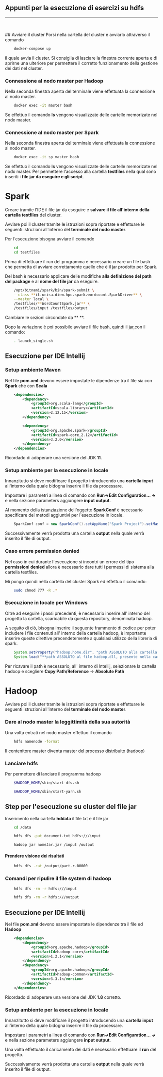 
## Appunti per la esecuzione di esercizi su hdfs
<hr>
<br>
<br>
## Avviare il cluster
Porsi nella cartella del cluster e avviarlo attraverso il comando 

```bash
    docker-compose up
```
il quale avvia il cluster. Si consiglia di lasciare la finestra corrente aperta e di aprirne una ulteriore per permettere il corretto funzionamento della gestione dei dati nel cluster.

### **Connessione al nodo master per Hadoop**
Nella seconda finestra aperta del terminale viene effettuata la connessione al nodo master.

```bash
    docker exec -it master bash
```
Se effettuo il comando **ls** vengono visualizzate delle cartelle memorizate nel nodo master.

### **Connessione al nodo master per Spark**
Nella seconda finestra aperta del terminale viene effettuata la connessione al nodo master.

```bash
    docker exec -it sp_master bash
```
Se effettuo il comando **ls** vengono visualizzate delle cartelle memorizate nel nodo master.
Per permettere l'accesso alla cartella **testfiles** nella qual sono inseriti i **file jar da eseguire e gli script**.

# Spark
Creare tramite l'IDE il file jar da eseguire e **salvare il file all'interno della cartella testfiles** del cluster.

Avviare poi il cluster tramite le istruzioni sopra riportate e effettuare le seguenti istruzioni all'interno del **terminale del nodo master**.

Per l'esecuzione bisogna avviare il comando
```bash
    cd 
    cd testfiles
```
Prima di effettuare il run del programma è necessario creare un file bash che permetta di avviare correttamente quello che è il jar prodotto per Spark.

Del bash è necessario applicare delle modifiche **alla definizione del path del package** e al **nome del file jar** da eseguire.
```bash
    /opt/bitnami/spark/bin/spark-submit \
    --class **it.unisa.diem.hpc.spark.wordcount.SparkDriver** \
    --master local \
    /testfiles/**WordCountSpark.jar** \
    /testfiles/input /testfiles/output
```
Cambiare le sezioni circondate da ** **.

Dopo la variazione è poi possibile avviare il file bash, quindi il jar,con il comando:
```bash
    . launch_single.sh
```
## Esecuzione per IDE Intellij

### Setup ambiente Maven
Nel file **pom.xml** devono essere impostate le dipendenze tra il file sia con **Spark** che con **Scala**

```xml
    <dependencies>
        <dependency>
            <groupId>org.scala-lang</groupId>
            <artifactId>scala-library</artifactId>
            <version>2.12.15</version>
        </dependency>

        <dependency>
            <groupId>org.apache.spark</groupId>
            <artifactId>spark-core_2.12</artifactId>
            <version>3.2.0</version>
        </dependency>
    </dependencies>
```
Ricordado di adoperare una versione del JDK **11**.

### Setup ambiente per la esecuzione in locale 

Innanzitutto si deve modificare il progetto introducendo una **cartella input** all'interno della quale bidogna inserire il file da processare.

Impostare i parametri a linea di comando con **Run->Edit Configuration... ->** e nella sezione parameters aggiungere **input output**.

Al momento della istanziazione dell'oggetto **SparkConf** è necessario specificare dei metodi aggiuntivi per l'esecuzione in locale.

```java
    SparkConf conf = new SparkConf().setAppName("Spark Project").setMaster("local[1]").set("spark.executor.memory", "1g");
```

Successivamente verrà prodotta una cartella **output** nella quale verrà inserito il file di output.


### **Caso errore permission denied**
Nel caso in cui durante l'esecuzione si incontri un errore del tipo **permissioni denied** allora è necessario dare tutti i permessi di sistema alla cartella testfiles.

Mi pongo quindi nella cartella del cluster Spark ed effettuo il comando:
```bash
    sudo chmod 777 -R .*
```
### **Esecuzione in locale per Windows**
Oltre ad eseguire i passi precedenti, è necessario inserire all' interno del progetto la cartella, scaricabile da questa repository, denominata hadoop.

A seguito di ciò, bisogna inserire il seguente frammento di codice per poter includere i file contenuti all' interno della cartella hadoop, è importante inserire queste direttive precendetemente a qualsiasi utilizzo della libreria di spark.
```java
    System.setProperty("hadoop.home.dir", "path ASSOLUTO alla cartella hadoop presente nel progetto");
    System.load("**path ASSOLUTO al file hadoop.dll, presente nella cartella hadoop**");
```
Per ricavare il path è necessario, all' interno di Intellij, selezionare la cartella hadoop e scegliere **Copy Path/Reference** -> **Absolute Path**

# Hadoop
Avviare poi il cluster tramite le istruzioni sopra riportate e effettuare le seguenti istruzioni all'interno del **terminale del nodo master**.

### Dare al nodo master la leggittimità della sua autorità

Una volta entrati nel nodo master effettuo il comando 
```bash
    hdfs namenode -format
```
Il contenitore master diventa master del processo distribuito (hadoop)

### Lanciare hdfs 
Per permettere di lanciare il programma hadoop 
```bash
    $HADOOP_HOME/sbin/start-dfs.sh
```
```bash
    $HADOOP_HOME/sbin/start-yarn.sh
```

## Step per l'esecuzione su cluster del file jar

Inserimento nella cartella **hddata** il file txt e il file jar
``` bash
    cd /data
```
``` bash
    hdfs dfs -put document.txt hdfs:///input
```
``` bash
    hadoop jar nomeJar.jar /input /output
```

#### **Prendere visione dei risultati**

``` bash
    hdfs dfs -cat /output/part-r-00000
```

### Comandi per ripulire il file system di hadoop

``` bash
    hdfs dfs -rm -r hdfs:///input
```
``` bash
    hdfs dfs -rm -r hdfs:///output
```

## Esecuzione per IDE Intellij
Nel file **pom.xml** devono essere impostate le dipendenze tra il file ed **Hadoop**

```xml
    <dependencies>
        <dependency>
            <groupId>org.apache.hadoop</groupId>
            <artifactId>hadoop-core</artifactId>
            <version>1.2.1</version>
        </dependency>
        <dependency>
            <groupId>org.apache.hadoop</groupId>
            <artifactId>hadoop-common</artifactId>
            <version>3.3.1</version>
        </dependency>
    </dependencies>
```
Ricordado di adoperare una versione del JDK **1.8** corretto.

### Setup ambiente per la esecuzione in locale 

Innanzitutto si deve modificare il progetto introducendo una **cartella input** all'interno della quale bidogna inserire il file da processare.

Impostare i parametri a linea di comando con **Run->Edit Configuration... ->** e nella sezione parameters aggiungere **input output**.

Una volta effettuato il caricamento dei dati è necessario effettuare il **run** del progetto.

Successivamente verrà prodotta una cartella **output** nella quale verrà inserito il file di output.























